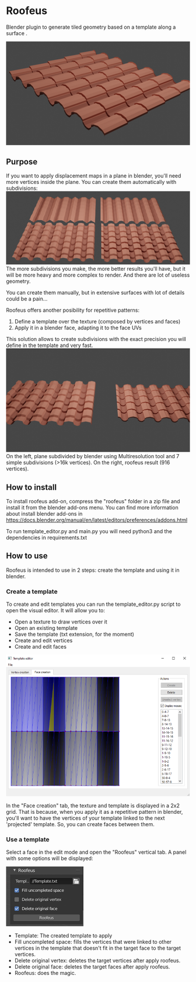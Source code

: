 # Roofeus
Blender plugin to generate tiled geometry based on a template along a surface .

![Roofeus result](images/Result.png?raw=true "Roofeus result")

## Purpose
If you want to apply displacement maps in a plane in blender, you'll need more vertices inside the plane.
You can create them automatically with subdivisions:
![Subdivision comparison](images/Subdivisioncomparison.png?raw=true "Subdivision comparison")
The more subdivisions you make, the more better results you'll have, but it will be more heavy and more complex to render.
And there are lot of useless geometry.

You can create them manually, but in extensive surfaces with lot of details could be a pain...

Roofeus offers another posibility for repetitive patterns:
1) Define a template over the texture (composed by vertices and faces)
2) Apply it in a blender face, adapting it to the face UVs

This solution allows to create subdivisions with the exact precision you will define in the template and very fast.
![Roofeus result comparison](images/Resultcomparison.png?raw=true "Roofeus result comparison")
On the left, plane subdivided by blender using Multiresolution tool and 7 simple subdivisions (>16k vertices). 
On the right, roofeus result (916 vertices).

## How to install
To install roofeus add-on, compress the "roofeus" folder in a zip file and install it from the blender add-ons menu.
You can find more information about install blender add-ons in https://docs.blender.org/manual/en/latest/editors/preferences/addons.html

To run template_editor.py and main.py you will need python3 and the dependencies in requirements.txt

## How to use
Roofeus is intended to use in 2 steps: create the template and using it in blender.

### Create a template
To create and edit templates you can run the template_editor.py script to open the visual editor. It will allow you to:
- Open a texture to draw vertices over it
- Open an existing template
- Save the template (txt extension, for the moment)
- Create and edit vertices
- Create and edit faces

![Template editor](images/TemplateEditor.png?raw=true "Template editor")
  
In the "Face creation" tab, the texture and template is displayed in a 2x2 grid. That is because, when you apply it as a repetitive pattern in blender,
you'll want to have the vertices of your template linked to the next 'projected' template. So, you can create faces between them.

  
### Use a template
Select a face in the edit mode and open the "Roofeus" vertical tab. A panel with some options will be displayed:

![Blender panel](images/BlenderPanel.png?raw=true "Blender panel")
- Template: The created template to apply
- Fill uncompleted space: fills the vertices that were linked to other vertices in the template that doesn't fit in the
target face to the target vertices.
- Delete original vertex: deletes the target vertices after apply roofeus.
- Delete original face: deletes the target faces after apply roofeus.
- Roofeus: does the magic.
  